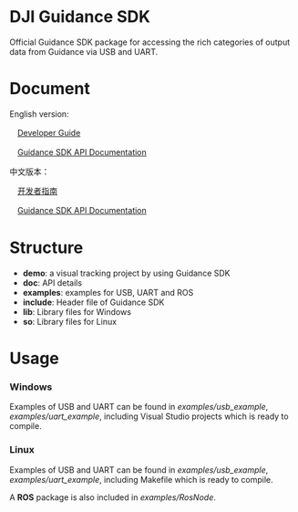 DJI Guidance SDK
========================

Official Guidance SDK package for accessing the rich categories of output data from Guidance via USB and UART.

Document
============

English version:


　[Developer Guide](doc/DeveloperGuide/DeveloperGuide.md)

　[Guidance SDK API Documentation](doc/Guidance_SDK_API.md)


中文版本：

　[开发者指南](doc/开发者指南/开发者指南.md)　

　[Guidance SDK API Documentation](doc/Guidance_SDK_API.md)


Structure
=========
-	**demo**: a visual tracking project by using Guidance SDK
-	**doc**: API details
-	**examples**: examples for USB, UART and ROS
-	**include**: Header file of Guidance SDK 
-	**lib**: Library files for Windows
-	**so**: Library files for Linux

Usage
=========
### Windows ###

Examples of USB and UART can be found in *examples/usb\_example*, *examples/uart\_example*,	including Visual Studio projects which is ready to compile.  

### Linux ###

Examples of USB and UART can be found in *examples/usb\_example*, *examples/uart\_example*,	including Makefile which is ready to compile. 

A **ROS** package is also included in *examples/RosNode*.


